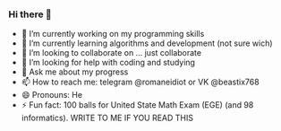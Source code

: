 ### Hi there 👋

<!--
**raf064/raf064** is a ✨ _special_ ✨ repository because its `README.md` (this file) appears on your GitHub profile.

Here are some ideas to get you started:
--> 
- 🔭 I’m currently working on my programming skills 
- 🌱 I’m currently learning algorithms and development (not sure wich)
- 👯 I’m looking to collaborate on ... just collaborate
- 🤔 I’m looking for help with coding and studying
- 💬 Ask me about my progress
- 📫 How to reach me: telegram @romaneidiot or VK @beastix768
- 😄 Pronouns: He
- ⚡ Fun fact: 100 balls for United State Math Exam (EGE) (and 98 informatics).
WRITE TO ME IF YOU READ THIS
